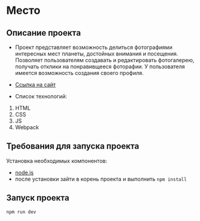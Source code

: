 # **Место**

## **Описание проектa**

- Проект представляет возможность делиться фотографиями интересных мест планеты, достойных внимания и посещения. Позволяет пользователям создавать и редактировать фотогалерею, получать отклики на понравивщееся фоторафии. У пользователя имеется возможность создания своего профиля.
- [Ссылка на сайт](https://yuliya143.github.io/mesto-project/)

- Список технологий:

1. HTML
2. CSS
3. JS
4. Webpack

## **Требования для запуска проекта**

Установка необходимых компонентов:

- [node.js](https://nodejs.org/)
- после установки зайти в корень проекта и выполнить `npm install`

## **Запуск проекта**

`npm run dev`
